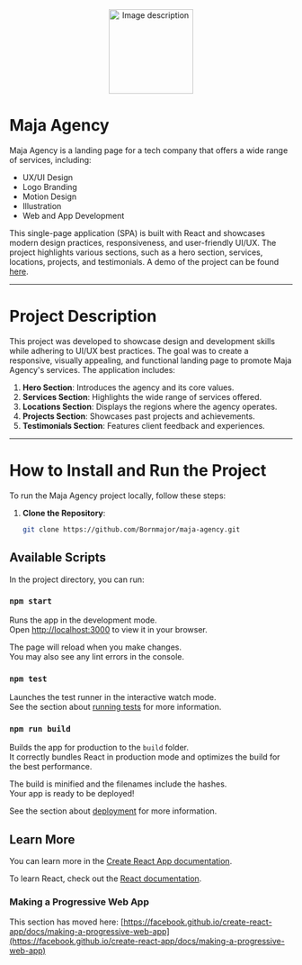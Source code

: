 <div align="center">
    <img src="https://github.com/user-attachments/assets/32d8fb20-25e7-4007-8a2f-d5327617bd75" alt="Image description" width="150">
</div>


# Maja Agency

Maja Agency is a landing page for a tech company that offers a wide range of services, including:

- UX/UI Design
- Logo Branding
- Motion Design
- Illustration
- Web and App Development

This single-page application (SPA) is built with React and showcases modern design practices, responsiveness, and user-friendly UI/UX. The project highlights various sections, such as a hero section, services, locations, projects, and testimonials. A demo of the project can be found [here](https://maja-agency.netlify.app/).

---

# Project Description

This project was developed to showcase design and development skills while adhering to UI/UX best practices. The goal was to create a responsive, visually appealing, and functional landing page to promote Maja Agency's services. The application includes:

1. **Hero Section**: Introduces the agency and its core values.
2. **Services Section**: Highlights the wide range of services offered.
3. **Locations Section**: Displays the regions where the agency operates.
4. **Projects Section**: Showcases past projects and achievements.
5. **Testimonials Section**: Features client feedback and experiences.

---

# How to Install and Run the Project

To run the Maja Agency project locally, follow these steps:

1. **Clone the Repository**:
   ```bash
   git clone https://github.com/Bornmajor/maja-agency.git

## Available Scripts

In the project directory, you can run:

### `npm start`

Runs the app in the development mode.\
Open [http://localhost:3000](http://localhost:3000) to view it in your browser.

The page will reload when you make changes.\
You may also see any lint errors in the console.

### `npm test`

Launches the test runner in the interactive watch mode.\
See the section about [running tests](https://facebook.github.io/create-react-app/docs/running-tests) for more information.

### `npm run build`

Builds the app for production to the `build` folder.\
It correctly bundles React in production mode and optimizes the build for the best performance.

The build is minified and the filenames include the hashes.\
Your app is ready to be deployed!

See the section about [deployment](https://facebook.github.io/create-react-app/docs/deployment) for more information.

## Learn More

You can learn more in the [Create React App documentation](https://facebook.github.io/create-react-app/docs/getting-started).

To learn React, check out the [React documentation](https://reactjs.org/).


### Making a Progressive Web App

This section has moved here: [https://facebook.github.io/create-react-app/docs/making-a-progressive-web-app](https://facebook.github.io/create-react-app/docs/making-a-progressive-web-app)


